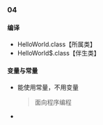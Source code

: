 ### 04

#### 编译

- HelloWorld.class【所属类】
- HelloWorld$.class【伴生类】

#### 变量与常量

- 能使用常量，不用变量

  > 面向程序编程

- 

